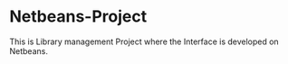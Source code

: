 # Netbeans-Project
This is Library management Project where the Interface is developed on Netbeans. 
